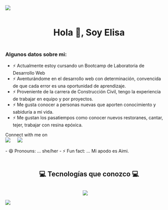 <!--horizontal divider(gradiant)-->
<img src="https://user-images.githubusercontent.com/73097560/115834477-dbab4500-a447-11eb-908a-139a6edaec5c.gif">

<!--h1 without bottom border-->
<div id="user-content-toc">
  <ul align="center">
    <summary><h1 style="display: inline-block">Hola 👋, Soy Elisa</h1></summary>
  </ul>
</div>



<h3> Algunos datos sobre mi: </h3>

- ⚡ Actualmente estoy cursando un Bootcamp de Laboratoria de Desarrollo Web
- ⚡ Aventurándome en el desarrollo web con determinación, convencida de que cada error es una oportunidad de aprendizaje.
- ⚡ Proveniente de la carrera de Construcción Civil, tengo la experiencia de trabajar en equipo y por proyectos.
- ⚡ Me gusta conocer a personas nuevas que aporten conocimiento y sabiduría a mi vida.
- ⚡ Me gustan los pasatiempos como conocer nuevos restoranes, cantar, tejer, trabajar con resina epóxica.



<p>Connect with me on
<br>	
<a target="_blank" href="https://www.linkedin.com/in/elisa-santibanez1994/"><img src="https://img.shields.io/badge/-LinkedIn-0077B5?style=for-the-badge&logo=Linkedin&logoColor=white"></img></a>
&emsp;
<a target="_blank" href="elisa.asp94@gmail.com"><img src="https://img.shields.io/badge/-Gmail-D14836?style=for-the-badge&logo=Gmail&logoColor=white"></img></a>
&emsp;

<br>
</p>
- 😄 Pronouns: ... she/her
- ⚡ Fun fact: ... Mi apodo es Aimi.  

<br>

<!--h1 without bottom border-->
<div id="user-content-toc">
  <ul align="center">
    <summary><h2 style="display: inline-block">💻 Tecnologías que conozco 💻</h2></summary>
  </ul>
</div>
<!--tech stack icons-->
<p align="center">
  <a href="https://skillicons.dev">
    <img src="https://skillicons.dev/icons?i=git,bootstrap,css,figma,github,html,idea,js,mysql,nodejs,postman,vscode&perline=14" />
  </a>
</p>

<!--horizontal divider(gradiant)-->
<img src="https://user-images.githubusercontent.com/73097560/115834477-dbab4500-a447-11eb-908a-139a6edaec5c.gif">
